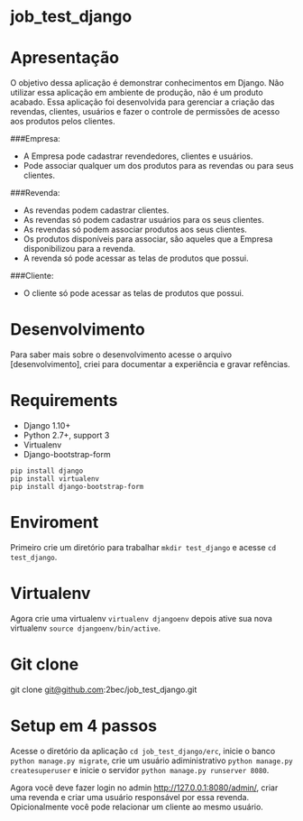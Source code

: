 # job_test_django

# Apresentação
O objetivo dessa aplicação é demonstrar conhecimentos em Django. Não utilizar essa aplicação em ambiente de produção, não é um produto acabado.
Essa aplicação foi desenvolvida para gerenciar a criação das revendas, clientes, usuários e fazer o controle de permissões de acesso aos produtos pelos clientes.

###Empresa:
- A Empresa pode cadastrar revendedores, clientes e usuários.
- Pode associar qualquer um dos produtos para as revendas ou para seus clientes.

###Revenda:
- As revendas podem cadastrar clientes.
- As revendas só podem cadastrar usuários para os seus clientes.
- As revendas só podem associar produtos aos seus clientes.
- Os produtos disponíveis para associar, são aqueles que a Empresa disponibilizou para a revenda.
- A revenda só pode acessar as telas de produtos que possui.

###Cliente:
- O cliente só pode acessar as telas de produtos que possui.

# Desenvolvimento
Para saber mais sobre o desenvolvimento acesse o arquivo [desenvolvimento], criei para documentar a experiência e gravar refências.

# Requirements
- Django 1.10+
- Python 2.7+, support 3
- Virtualenv
- Django-bootstrap-form

```
pip install django
pip install virtualenv
pip install django-bootstrap-form

```

# Enviroment
Primeiro crie um diretório para trabalhar ` mkdir test_django ` e acesse ` cd test_django `.

# Virtualenv
Agora crie uma virtualenv ` virtualenv djangoenv ` depois ative sua nova virtualenv ` source djangoenv/bin/active `.

# Git clone
git clone git@github.com:2bec/job_test_django.git

# Setup em 4 passos
Acesse o diretório da aplicação ` cd job_test_django/erc `, inicie o banco ` python manage.py migrate `, crie um usuário adiministrativo ` python manage.py createsuperuser ` e inicie o servidor ` python manage.py runserver 8080 `.

Agora você deve fazer login no admin http://127.0.0.1:8080/admin/, criar uma revenda e criar uma usuário responsável por essa revenda. Opicionalmente você pode relacionar um cliente ao mesmo usuário.